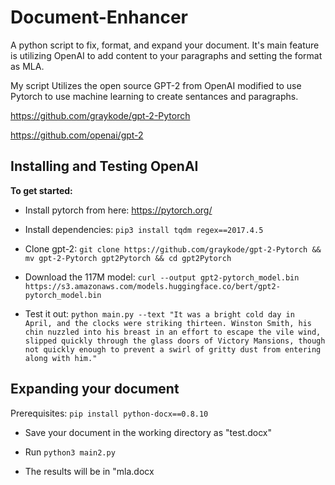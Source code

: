 # Document-Enhancer

A python script to fix, format, and expand your document. It's main feature is utilizing OpenAI to add content to your paragraphs and setting the format as MLA.

My script Utilizes the open source GPT-2 from OpenAI modified to use Pytorch to use machine learning to create sentances and paragraphs. 

https://github.com/graykode/gpt-2-Pytorch

https://github.com/openai/gpt-2

## Installing and Testing OpenAI
**To get started:**

* Install pytorch from here: https://pytorch.org/

* Install dependencies:
`pip3 install tqdm regex==2017.4.5`

* Clone gpt-2:
`git clone https://github.com/graykode/gpt-2-Pytorch && mv gpt-2-Pytorch gpt2Pytorch && cd gpt2Pytorch`

* Download the 117M model:
`curl --output gpt2-pytorch_model.bin https://s3.amazonaws.com/models.huggingface.co/bert/gpt2-pytorch_model.bin`

* Test it out:
`python main.py --text "It was a bright cold day in April, and the clocks were striking thirteen. Winston Smith, his chin nuzzled into his breast in an effort to escape the vile wind, slipped quickly through the glass doors of Victory Mansions, though not quickly enough to prevent a swirl of gritty dust from entering along with him."`

## Expanding your document

Prerequisites: `pip install python-docx==0.8.10`

* Save your document in the working directory as "test.docx"

* Run `python3 main2.py`

* The results will be in "mla.docx

